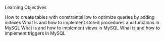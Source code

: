 Learning Objectives

How to create tables with constraintsHow to optimize queries by adding indexes
What is and how to implement stored procedures and functions in MySQL
What is and how to implement views in MySQL
What is and how to implement triggers in MySQL
